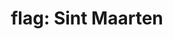 ---
layout: flags
title: "flag: Sint Maarten"
emoji: flag_sint_maarten
permalink: 🇸🇽.html
image: assets/img/3moji/flag_sint_maarten.png
---